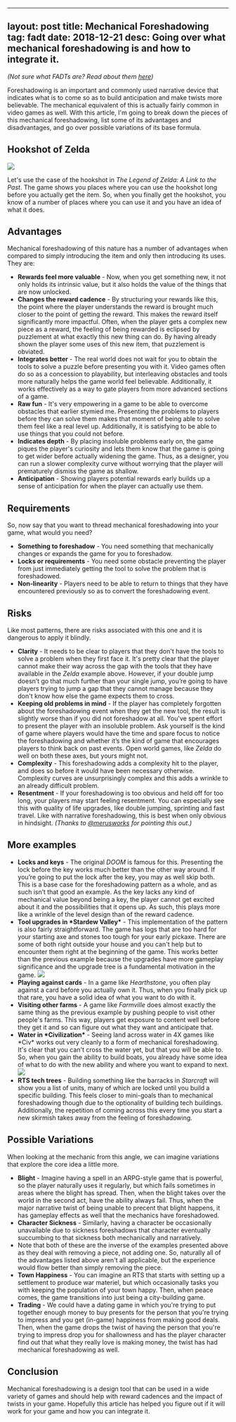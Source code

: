 
---
layout: post
title: Mechanical Foreshadowing
tag: fadt
date: 2018-12-21
desc: Going over what mechanical foreshadowing is and how to integrate it.
---


*(Not sure what FADTs are? Read about them [here](http://www.gamasutra.com/view/feature/3357/formal_abstract_design_tools.php))*


Foreshadowing is an important and commonly used narrative device that indicates what is to come so as to build anticipation and make twists more believable. The mechanical equivalent of this is actually fairly common in video games as well. With this article, I'm going to break down the pieces of this mechanical foreshadowing, list some of its advantages and disadvantages, and go over possible variations of its base formula.

## Hookshot of Zelda
<img src="/blogImages/hookshot.png" />

Let's use the case of the hookshot in *The Legend of Zelda: A Link to the Past*. The game shows you places where you can use the hookshot long before you actually get the item. So, when you finally get the hookshot, you know of a number of places where you can use it and you have an idea of what it does.

## Advantages

Mechanical foreshadowing of this nature has a number of advantages when compared to simply introducing the item and only then introducing its uses. They are:
- <b>Rewards feel more valuable</b> - Now, when you get something new, it not only holds its intrinsic value, but it also holds the value of the things that are now unlocked.
- <b>Changes the reward cadence</b> - By structuring your rewards like this, the point where the player understands the reward is brought much closer to the point of getting the reward. This makes the reward itself significantly more impactful. Often, when the player gets a complex new piece as a reward, the feeling of being rewarded is eclipsed by puzzlement at what exactly this new thing can do. By having already shown the player some uses of this new item, that puzzlement is obviated.
- <b>Integrates better</b> - The real world does not wait for you to obtain the tools to solve a puzzle before presenting you with it. Video games often do so as a concession to playability, but interleaving obstacles and tools more naturally helps the game world feel believable. Additionally, it works effectively as a way to gate players from more advanced sections of a game.
- <b>Raw fun</b> - It's very empowering in a game to be able to overcome obstacles that earlier stymied me. Presenting the problems to players before they can solve them makes that moment of being able to solve them feel like a real level up. Additionally, it is satisfying to be able to use things that you could not before.
- <b>Indicates depth</b> - By placing insoluble problems early on, the game piques the player's curiosity and lets them know that the game is going to get wider before actually widening the game. Thus, as a designer, you can run a slower complexity curve without worrying that the player will prematurely dismiss the game as shallow.
- <b>Anticipation</b> - Showing players potential rewards early builds up a sense of anticipation for when the player can actually use them.


## Requirements

So, now say that you want to thread mechanical foreshadowing into your game, what would you need?
- <b>Something to foreshadow</b> - You need something that mechanically changes or expands the game for you to foreshadow.
- <b>Locks or requirements</b> - You need some obstacle preventing the player from just immediately getting the tool to solve the problem that is foreshadowed.
- <b>Non-linearity</b> - Players need to be able to return to things that they have encountered previously so as to convert the foreshadowing event.


## Risks

Like most patterns, there are risks associated with this one and it is dangerous to apply it blindly.
- <b>Clarity</b> - It needs to be clear to players that they don't have the tools to solve a problem when they first face it. It's pretty clear that the player cannot make their way across the gap with the tools that they have available in the *Zelda* example above. However, if your double jump doesn’t go that much further than your single jump, you’re going to have players trying to jump a gap that they cannot manage because they don't know how else the game expects them to cross.
- <b>Keeping old problems in mind</b> - If the player has completely forgotten about the foreshadowing event when they get the new tool, the result is slightly worse than if you did not foreshadow at all. You've spent effort to present the player with an insoluble problem. Ask yourself is the kind of game where players would have the time and spare focus to notice the foreshadowing and whether it’s the kind of game that encourages players to think back on past events. Open world games, like *Zelda* do well on both these axes, but yours might not.
- <b>Complexity</b> - This foreshadowing adds a complexity hit to the player, and does so before it would have been necessary otherwise. Complexity curves are unsurprisingly complex and this adds a wrinkle to an already difficult problem.
- <b>Resentment</b> - If your foreshadowing is too obvious and held off for too long, your players may start feeling resentment. You can especially see this with quality of life upgrades, like double jumping, sprinting and fast travel. Like with narrative foreshadowing, this is best when only obvious in hindsight. *(Thanks to [@merusworks](https://twitter.com/merusworks) for pointing this out.)*


## More examples
- <b>Locks and keys</b> - The original *DOOM* is famous for this. Presenting the lock before the key works much better than the other way around. If you’re going to put the lock after the key, you may as well skip both. This is a base case for the foreshadowing pattern as a whole, and as such isn’t that good an example. As the key lacks any kind of mechanical value beyond being a key, the player cannot get excited about it and the possibilities that it opens up. As such, this plays more like a wrinkle of the level design than of the reward cadence.
  <li><b>Tool upgrades in *Stardew Valley*</b> - This implementation of the pattern is also fairly straightforward. The game has logs that are too hard for your starting axe and stones too tough for your early pickaxe. There are some of both right outside your house and you can't help but to encounter them right at the beginning of the game. This works better than the previous example because the upgrades have more gameplay significance and the upgrade tree is a fundamental motivation in the game.
    <img src="/blogImages/stardew.png" /></li>
- <b>Playing against cards</b> - In a game like *Hearthstone*, you often play against a card before you actually own it. Thus, when you finally pick up that rare, you have a solid idea of what you want to do with it.
- <b>Visiting other farms</b> - A game like *Farmville* does almost exactly the same thing as the previous example by pushing people to visit other people's farms. This way, players get exposure to content well before they get it and so can figure out what they want and anticipate that.
  <li><b>Water in *Civilization*</b> - Seeing land across water in 4X games like *Civ* works out very cleanly to a form of mechanical foreshadowing. It's clear that you can't cross the water yet, but that you will be able to. So, when you gain the ability to build boats, you already have some idea of what to do with the new ability and where you want to expand to next.
    <img src="/blogImages/civ6_water.jpg" /></li>
- <b>RTS tech trees</b> - Building something like the barracks in *Starcraft* will show you a list of units, many of which are locked until you build a specific building. This feels closer to mini-goals than to mechanical foreshadowing though due to the optionality of building tech buildings. Additionally, the repetition of coming across this every time you start a new skirmish takes away from the feeling of foreshadowing.

## Possible Variations

When looking at the mechanic from this angle, we can imagine variations that explore the core idea a little more.
- <b>Blight</b> - Imagine having a spell in an ARPG-style game that is powerful, so the player naturally uses it regularly, but which fails sometimes in areas where the blight has spread. Then, when the blight takes over the world in the second act, have the ability always fail. Thus, when the major narrative twist of being unable to precent that blight happens, it has gameplay effects as well that the mechanics have foreshadowed.
- <b>Character Sickness</b> - Similarly, having a character be occasionally unavailable due to sickness foreshadows that character eventually succumbing to that sickness both mechanically and narratively.
- Note that both of these are the inverse of the examples presented above as they deal with removing a piece, not adding one. So, naturally all of the advantages listed above aren't all applicable, but the experience would flow better than simply removing the piece.
- <b>Town Happiness</b> - You can imagine an RTS that starts with setting up a settlement to produce war materiel, but which occasionally tasks you with keeping the population of your town happy. Then, when peace comes, the game transitions into just being a city-building game.
- <b>Trading</b> - We could have a dating game in which you're trying to put together enough money to buy presents for the person that you're trying to impress and you get (in-game) happiness from making good deals. Then, when the game drops the twist of having the person that you're trying to impress drop you for shallowness and has the player character find out that what they really love is making money, the twist has had mechanical foreshadowing as well.

## Conclusion

Mechanical foreshadowing is a design tool that can be used in a wide variety of games and should help with reward cadences and the impact of twists in your game. Hopefully this article has helped you figure out if it will work for your game and how you can integrate it.

